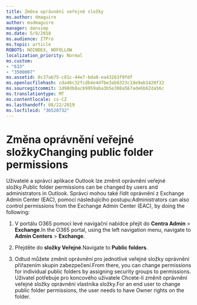 ```yaml
---
title: Změna oprávnění veřejné složky
ms.author: dmaguire
author: msdmaguire
manager: dansimp
ms.date: 5/9/2018
ms.audience: ITPro
ms.topic: article
ROBOTS: NOINDEX, NOFOLLOW
localization_priority: Normal
ms.custom:
- "633"
- "3500007"
ms.assetid: 0c37ab75-c81c-44e7-bda8-ea43263f9fdf
ms.openlocfilehash: cda46c32fcdb4e4dfbe3ab8323c2de9ab1420f32
ms.sourcegitcommit: 1d98db8acb9959aba3b5e308a567ade6b62da56c
ms.translationtype: MT
ms.contentlocale: cs-CZ
ms.lasthandoff: 08/22/2019
ms.locfileid: "36520732"
---
```

# <a name="changing-public-folder-permissions"></a><span data-ttu-id="a2c55-102">Změna oprávnění veřejné složky</span><span class="sxs-lookup"><span data-stu-id="a2c55-102">Changing public folder permissions</span></span>

<span data-ttu-id="a2c55-103">Uživatelé a správci aplikace Outlook lze změnit oprávnění veřejné složky.</span><span class="sxs-lookup"><span data-stu-id="a2c55-103">Public folder permissions can be changed by users and administrators in Outlook.</span></span> <span data-ttu-id="a2c55-104">Správci mohou také řídit oprávnění z Exchange Admin Center (EAC), pomocí následujícího postupu:</span><span class="sxs-lookup"><span data-stu-id="a2c55-104">Administrators can also control permissions from the Exchange Admin Center (EAC), by doing the following:</span></span>
  
1. <span data-ttu-id="a2c55-105">V portálu O365 pomocí levé navigační nabídce přejít do **Centra Admin** \> **Exchange**.</span><span class="sxs-lookup"><span data-stu-id="a2c55-105">In the O365 portal, using the left navigation menu, navigate to **Admin Centers** \> **Exchange**.</span></span>

2. <span data-ttu-id="a2c55-106">Přejděte do **složky Veřejné**.</span><span class="sxs-lookup"><span data-stu-id="a2c55-106">Navigate to **Public folders**.</span></span>

3. <span data-ttu-id="a2c55-107">Odtud můžete změnit oprávnění pro jednotlivé veřejné složky oprávnění přiřazením skupin zabezpečení.</span><span class="sxs-lookup"><span data-stu-id="a2c55-107">From there, you can change permissions for individual public folders by assigning security groups to permissions.</span></span> <span data-ttu-id="a2c55-108">Uživatel potřebuje pro koncového uživatele Chcete-li změnit oprávnění veřejné složky oprávnění vlastníka složky.</span><span class="sxs-lookup"><span data-stu-id="a2c55-108">For an end user to change public folder permissions, the user needs to have Owner rights on the folder.</span></span>
